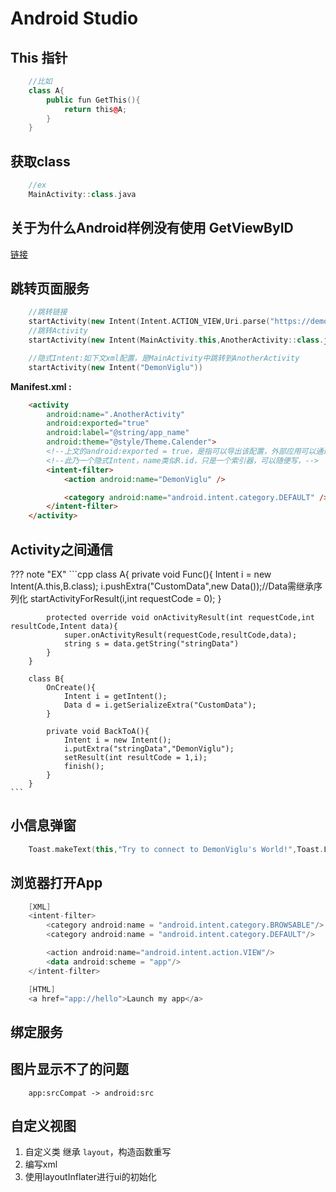 # Android Studio

## This 指针
``` cpp
	//比如
	class A{
		public fun GetThis(){
			return this@A;
		}
	}
```

## 获取class

``` cpp
	//ex
	MainActivity::class.java
```

## 关于为什么Android样例没有使用 GetViewByID
[链接](https://blog.csdn.net/Patrick_yuxuan/article/details/140540733)

## 跳转页面服务
``` cpp
	//跳转链接
	startActivity(new Intent(Intent.ACTION_VIEW,Uri.parse("https://demonviglu.world")))
	//跳转Activity
	startActivity(new Intent(MainActivity.this,AnotherActivity::class.java))

	//隐式Intent:如下文xml配置，是MainActivity中跳转到AnotherActivity
	startActivity(new Intent("DemonViglu"))
```
**Manifest.xml :**

``` html
	<activity
		android:name=".AnotherActivity"
		android:exported="true"
		android:label="@string/app_name"
		android:theme="@style/Theme.Calender">
		<!--上文的android:exported = true，是指可以导出该配置，外部应用可以通过此内部信息跨应用调用此应用-->
		<!--此乃一个隐式Intent，name类似R.id，只是一个索引器，可以随便写，-->
		<intent-filter>
			<action android:name="DemonViglu" />

			<category android:name="android.intent.category.DEFAULT" />
		</intent-filter>
	</activity>
```

## Activity之间通信

??? note "EX"
	```cpp
		class A{
			private void Func(){
				Intent i = new Intent(A.this,B.class);
				i.pushExtra("CustomData",new Data());//Data需继承序列化
				startActivityForResult(i,int requestCode = 0);
			}

			protected override void onActivityResult(int requestCode,int resultCode,Intent data){
				super.onActivityResult(requestCode,resultCode,data);
				string s = data.getString("stringData")
			}
		}

		class B{
			OnCreate(){
				Intent i = getIntent();
				Data d = i.getSerializeExtra("CustomData");
			}

			private void BackToA(){
				Intent i = new Intent();
				i.putExtra("stringData","DemonViglu");
				setResult(int resultCode = 1,i);
				finish();
			}
		}
	```

## 小信息弹窗
``` kt
	Toast.makeText(this,"Try to connect to DemonViglu's World!",Toast.LENGTH_SHORT).show()
```

## 浏览器打开App
``` kt
	[XML]
	<intent-filter>
		<category android:name = "android.intent.category.BROWSABLE"/>
		<category android:name = "android.intent.category.DEFAULT"/>

		<action android:name="android.intent.action.VIEW"/>
		<data android:scheme = "app"/>
	</intent-filter>

	[HTML]
	<a href="app://hello">Launch my app</a>
```

## 绑定服务

## 图片显示不了的问题
```
	app:srcCompat -> android:src
```

## 自定义视图
1. 自定义类 继承 `layout`，构造函数重写
2. 编写xml
3. 使用layoutInflater进行ui的初始化